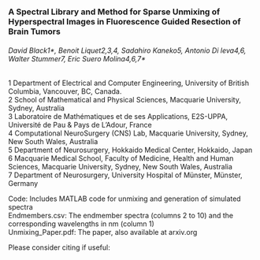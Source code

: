 ### A Spectral Library and Method for Sparse Unmixing of Hyperspectral Images in Fluorescence Guided Resection of Brain Tumors
###### David Black1*, Benoit Liquet2,3,4, Sadahiro Kaneko5, Antonio Di leva4,6, Walter Stummer7, Eric Suero Molina4,6,7*

1 Department of Electrical and Computer Engineering, University of British Columbia, Vancouver, BC, Canada.  
2 School of Mathematical and Physical Sciences, Macquarie University, Sydney, Australia  
3 Laboratoire de Mathématiques et de ses Applications, E2S-UPPA, Université de Pau & Pays de L’Adour, France  
4 Computational NeuroSurgery (CNS) Lab, Macquarie University, Sydney, New South Wales, Australia  
5 Department of Neurosurgery, Hokkaido Medical Center, Hokkaido, Japan  
6 Macquarie Medical School, Faculty of Medicine, Health and Human Sciences, Macquarie University, Sydney, New South Wales, Australia  
7 Department of Neurosurgery, University Hospital of Münster, Münster, Germany  

Code: Includes MATLAB code for unmixing and generation of simulated spectra  
Endmembers.csv: The endmember spectra (columns 2 to 10) and the corresponding wavelengths in nm (column 1)  
Unmixing_Paper.pdf: The paper, also available at arxiv.org

Please consider citing if useful:
